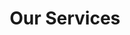 ---
title: "Our Services"
description: "We deliver daily from Nanaimo + Port Alberni. Monday to Friday from 8am to 5pm."
layout: services

heading2: "Delivery"
heading3: "Quick, Easy And Affordable"

description: "<h4>We deliver daily from Nanaimo & Port Alberni. We pick up from almost anywhere:</h4>
<br>
<ol>
<li>HomeDepot Nanaimo - Yes</li>
<li>Rona Nanaimo - Yes</li>
<li>Canadian Tire Nanaimo - Yes</li>
<li>IKEA Nanaimo Shipping Depot - Yes</li>
<li>All locations big and small in Nanaimo to Port Alberni are available for pick up.</li></ol>
<ol>"

---